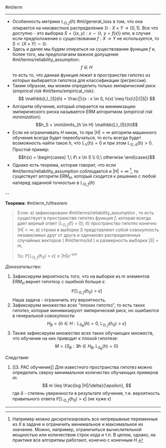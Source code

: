 #ml/erm

---

* Особенность метрики $\mathbb{L}_{\mathbb{D}, f}(h)$ #ml/general_loss в том, что она опирается на неизвестное распределение $\mathbb{D}: X \times Y \rightarrow [0, 1]$. Все что доступно - это выборка $S = \{(x, y): x \sim \mathbb{D},\ y = f(x)\}$ или, в случае если предположение о существовании $f: X \rightarrow Y$ не используется, то $S \subset (X \times Y) \sim \mathbb{D}$. 
* Здесь и далее мы будем опираться на существование функции $f$  и, более того, мы предполагаем важное допущение #ml/terms/reliability_assumption:
$$f \in H$$
	то есть то, что данная функция лежит в пространстве гипотез из которых выбирается гипотеза для классификации (регрессии).
* Таким образом, мы можем определить только *эмпирический риск* (*empirical risk* #ml/tems/empirical_risk):
$$ \mathbb{L}_{S}(h) = \frac{|\{x : x \in S, h(x) \neq f(x)\}|}{|S|} $$
* Алгоритм обучения, который опирается на минимизацию эмпирического риска называется ERM алгоритмом (*empirical risk minimization*):
$$h_S = \min\limits_{h \in H} \mathbb{L}_{S}(h)$$
* Если не ограничивать $H$ никак, то при $|H| = \infty$ алгоритм машинного обучения всегда будет переобучаться, то есть всегда будет возможность найти такое $h$, что $\mathbb{L_{S}(h)} = 0$ и при этом $\mathbb{L_{\mathbb{D},d}}(h) > 0$. Простой пример:
$$h(x) = \begin{cases}
	1,\ if\ x \in S \\
	0,\ otherwise
\end{cases}$$
* Однако есть теорема, которая говорит, что если #ml/terms/reliability_assumption соблюдается и $|H| < \infty$ [^1], то существует алгоритм $ERM_H$, который сходится к решению с любой наперед заданной точностью в $\mathbb{L}_{\mathbb{D},f}(h)$

--

**Теорема:** #ml/erm_h/theorem
> Если:
>	а) зафиксировано #ml/terms/reliability_assumption , то есть существует в пространстве гипотез функция $f$, которая всегда дает верный ответ ($\mathbb{L}_{\mathbb{D},f}$(f) = 0);
>	б) пространство гипотез конечно $|H| < \infty$;
>	в) строки в выборке $S$ представляют собой совокупность независимых друг от друга и одинаково распределенных случайных векторов ( #ml/terms/iid ) и размерность выборки $|S| = m$,
>
>То:
>	$\mathbb{P}\left[ \mathbb{L}_{\mathbb{D},f}(h_{S}) > \epsilon \right] \leq |H|e^{-\epsilon m}$

*Доказательство:*
1. Зафиксируем вероятность того, что на выборке из $m$ элементов $ERM_H$ вернет гипотезу с ошибкой больше $\epsilon$:
$$ \mathbb{P}\left[ \mathbb{L}_{\mathbb{D},f}(h_{S}) > \epsilon \right] $$
Наша задача - ограничить эту вероятность.
2. Зафиксируем множество всех "плохих гипотез", то есть таких гипотез, которые минимизируют эмпирический риск, но ошибаются в генеральной совокупности:
$$ H_B = \{h \in H: \mathbb{L}_{S_B}(h) = 0, \mathbb{L}_{\mathbb{D},f}(h_{S}) > \epsilon\} $$
3. Также зафиксируем множество всех таких обучающих множеств, что обучение на них приводит к плохой гипотезе:
$$ M = \{S_B : \exists h \in H_B, \mathbb{L}_{S_B}(h) = 0\} $$


*Следствия:*
1. [[3. PAC обучение]] Для известного пространства гипотез можно определить сверху минимальное количество обучающих примеров $m$:
$$ m \leq \frac{log |H|/\delta}{\epsilon}, $$
где $\delta$ - степень уверенности в результате обучения, т.е. вероятность правильного ответа $\mathbb{P}\left[ \mathbb{L}_{\mathbb{D},f}(h_{S}) > \epsilon \right]$ (не хуже $\epsilon$)

---

[^1]: Например можно дискретизировать все непрерывные переменные из $X$ в задаче и ограничить минимальное и максимальное их значение. Можно, например, ограничиться вычислительной мощностью или количеством строк кода и т.п. В целом, однако, на практике все алгоритмы работают, конечно с конечным $H$.